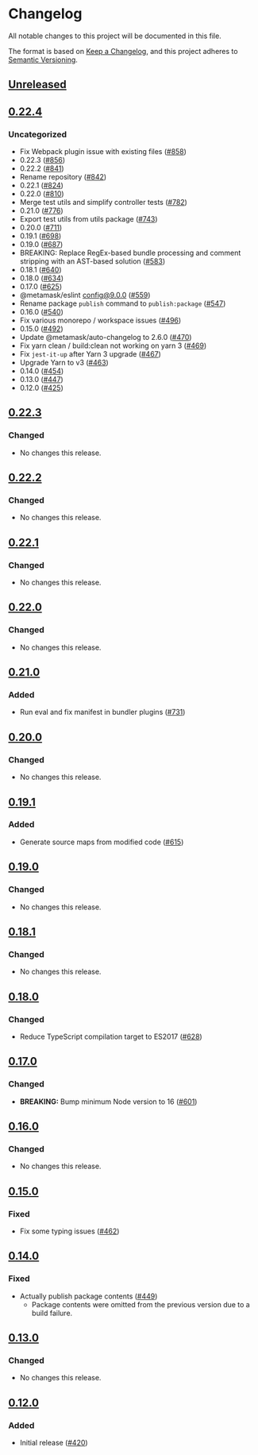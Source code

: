 # Changelog
All notable changes to this project will be documented in this file.

The format is based on [Keep a Changelog](https://keepachangelog.com/en/1.0.0/),
and this project adheres to [Semantic Versioning](https://semver.org/spec/v2.0.0.html).

## [Unreleased]

## [0.22.4]
### Uncategorized
- Fix Webpack plugin issue with existing files ([#858](https://github.com/MetaMask/snaps-monorepo/pull/858))
- 0.22.3 ([#856](https://github.com/MetaMask/snaps-monorepo/pull/856))
- 0.22.2 ([#841](https://github.com/MetaMask/snaps-monorepo/pull/841))
- Rename repository ([#842](https://github.com/MetaMask/snaps-monorepo/pull/842))
- 0.22.1 ([#824](https://github.com/MetaMask/snaps-monorepo/pull/824))
- 0.22.0 ([#810](https://github.com/MetaMask/snaps-monorepo/pull/810))
- Merge test utils and simplify controller tests ([#782](https://github.com/MetaMask/snaps-monorepo/pull/782))
- 0.21.0 ([#776](https://github.com/MetaMask/snaps-monorepo/pull/776))
- Export test utils from utils package ([#743](https://github.com/MetaMask/snaps-monorepo/pull/743))
- 0.20.0 ([#711](https://github.com/MetaMask/snaps-monorepo/pull/711))
- 0.19.1 ([#698](https://github.com/MetaMask/snaps-monorepo/pull/698))
- 0.19.0 ([#687](https://github.com/MetaMask/snaps-monorepo/pull/687))
- BREAKING: Replace RegEx-based bundle processing and comment stripping with an AST-based solution ([#583](https://github.com/MetaMask/snaps-monorepo/pull/583))
- 0.18.1 ([#640](https://github.com/MetaMask/snaps-monorepo/pull/640))
- 0.18.0 ([#634](https://github.com/MetaMask/snaps-monorepo/pull/634))
- 0.17.0 ([#625](https://github.com/MetaMask/snaps-monorepo/pull/625))
- @metamask/eslint config@9.0.0 ([#559](https://github.com/MetaMask/snaps-monorepo/pull/559))
- Rename package `publish` command to `publish:package` ([#547](https://github.com/MetaMask/snaps-monorepo/pull/547))
- 0.16.0 ([#540](https://github.com/MetaMask/snaps-monorepo/pull/540))
- Fix various monorepo / workspace issues ([#496](https://github.com/MetaMask/snaps-monorepo/pull/496))
- 0.15.0 ([#492](https://github.com/MetaMask/snaps-monorepo/pull/492))
- Update @metamask/auto-changelog to 2.6.0 ([#470](https://github.com/MetaMask/snaps-monorepo/pull/470))
- Fix yarn clean / build:clean not working on yarn 3 ([#469](https://github.com/MetaMask/snaps-monorepo/pull/469))
- Fix `jest-it-up` after Yarn 3 upgrade ([#467](https://github.com/MetaMask/snaps-monorepo/pull/467))
- Upgrade Yarn to v3 ([#463](https://github.com/MetaMask/snaps-monorepo/pull/463))
- 0.14.0 ([#454](https://github.com/MetaMask/snaps-monorepo/pull/454))
- 0.13.0 ([#447](https://github.com/MetaMask/snaps-monorepo/pull/447))
- 0.12.0 ([#425](https://github.com/MetaMask/snaps-monorepo/pull/425))

## [0.22.3]
### Changed
- No changes this release.

## [0.22.2]
### Changed
- No changes this release.

## [0.22.1]
### Changed
- No changes this release.

## [0.22.0]
### Changed
- No changes this release.

## [0.21.0]
### Added
- Run eval and fix manifest in bundler plugins ([#731](https://github.com/MetaMask/snaps-monorepo/pull/731))

## [0.20.0]
### Changed
- No changes this release.

## [0.19.1]
### Added
- Generate source maps from modified code ([#615](https://github.com/MetaMask/snaps-monorepo/pull/615))

## [0.19.0]
### Changed
- No changes this release.

## [0.18.1]
### Changed
- No changes this release.

## [0.18.0]
### Changed
- Reduce TypeScript compilation target to ES2017 ([#628](https://github.com/MetaMask/snaps-monorepo/pull/628))

## [0.17.0]
### Changed
- **BREAKING:** Bump minimum Node version to 16 ([#601](https://github.com/MetaMask/snaps-monorepo/pull/601))

## [0.16.0]
### Changed
- No changes this release.

## [0.15.0]
### Fixed
- Fix some typing issues ([#462](https://github.com/MetaMask/snaps-monorepo/pull/462))

## [0.14.0]
### Fixed
- Actually publish package contents ([#449](https://github.com/MetaMask/snaps-monorepo/pull/449))
  - Package contents were omitted from the previous version due to a build failure.

## [0.13.0]
### Changed
- No changes this release.

## [0.12.0]
### Added
- Initial release ([#420](https://github.com/MetaMask/snaps-monorepo/pull/420))

[Unreleased]: https://github.com/MetaMask/snaps-monorepo/compare/v0.22.4...HEAD
[0.22.4]: https://github.com/MetaMask/snaps-monorepo/compare/v0.22.3...v0.22.4
[0.22.3]: https://github.com/MetaMask/snaps-monorepo/compare/v0.22.2...v0.22.3
[0.22.2]: https://github.com/MetaMask/snaps-monorepo/compare/v0.22.1...v0.22.2
[0.22.1]: https://github.com/MetaMask/snaps-monorepo/compare/v0.22.0...v0.22.1
[0.22.0]: https://github.com/MetaMask/snaps-monorepo/compare/v0.21.0...v0.22.0
[0.21.0]: https://github.com/MetaMask/snaps-monorepo/compare/v0.20.0...v0.21.0
[0.20.0]: https://github.com/MetaMask/snaps-monorepo/compare/v0.19.1...v0.20.0
[0.19.1]: https://github.com/MetaMask/snaps-monorepo/compare/v0.19.0...v0.19.1
[0.19.0]: https://github.com/MetaMask/snaps-monorepo/compare/v0.18.1...v0.19.0
[0.18.1]: https://github.com/MetaMask/snaps-monorepo/compare/v0.18.0...v0.18.1
[0.18.0]: https://github.com/MetaMask/snaps-monorepo/compare/v0.17.0...v0.18.0
[0.17.0]: https://github.com/MetaMask/snaps-monorepo/compare/v0.16.0...v0.17.0
[0.16.0]: https://github.com/MetaMask/snaps-monorepo/compare/v0.15.0...v0.16.0
[0.15.0]: https://github.com/MetaMask/snaps-monorepo/compare/v0.14.0...v0.15.0
[0.14.0]: https://github.com/MetaMask/snaps-monorepo/compare/v0.13.0...v0.14.0
[0.13.0]: https://github.com/MetaMask/snaps-monorepo/compare/v0.12.0...v0.13.0
[0.12.0]: https://github.com/MetaMask/snaps-monorepo/releases/tag/v0.12.0
